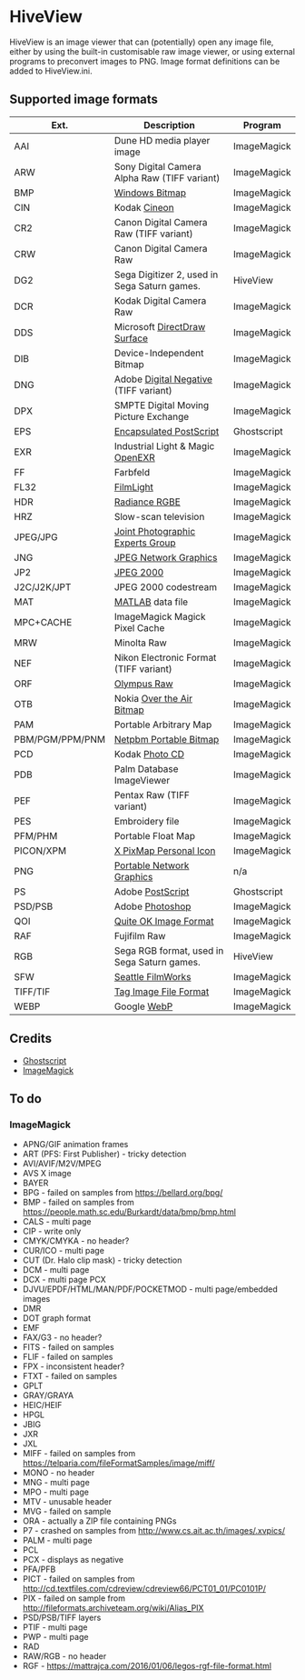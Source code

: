 # HiveView

HiveView is an image viewer that can (potentially) open any image file, either by using the built-in customisable raw image viewer, or using external programs to preconvert images to PNG. Image format definitions can be added to HiveView.ini.

## Supported image formats

Ext. | Description | Program
--- | --- | ---
AAI | Dune HD media player image | ImageMagick
ARW | Sony Digital Camera Alpha Raw (TIFF variant) | ImageMagick
BMP | [Windows Bitmap](https://en.wikipedia.org/wiki/BMP_file_format) | ImageMagick
CIN | Kodak [Cineon](https://en.wikipedia.org/wiki/Cineon) | ImageMagick
CR2 | Canon Digital Camera Raw (TIFF variant) | ImageMagick
CRW | Canon Digital Camera Raw | ImageMagick
DG2 | Sega Digitizer 2, used in Sega Saturn games. | HiveView
DCR | Kodak Digital Camera Raw | ImageMagick
DDS | Microsoft [DirectDraw Surface](https://en.wikipedia.org/wiki/DirectDraw_Surface) | ImageMagick
DIB | Device-Independent Bitmap | ImageMagick
DNG | Adobe [Digital Negative](https://en.wikipedia.org/wiki/Digital_Negative) (TIFF variant) | ImageMagick
DPX | SMPTE Digital Moving Picture Exchange | ImageMagick
EPS | [Encapsulated PostScript](https://en.wikipedia.org/wiki/Encapsulated_PostScript) | Ghostscript
EXR | Industrial Light & Magic [OpenEXR](https://en.wikipedia.org/wiki/OpenEXR) | ImageMagick
FF | Farbfeld | ImageMagick
FL32 | [FilmLight](https://www.filmlight.ltd.uk/) | ImageMagick
HDR | [Radiance RGBE](https://en.wikipedia.org/wiki/RGBE_image_format) | ImageMagick
HRZ | Slow-scan television | ImageMagick
JPEG/JPG | [Joint Photographic Experts Group](https://en.wikipedia.org/wiki/Joint_Photographic_Experts_Group) | ImageMagick
JNG | [JPEG Network Graphics](https://en.wikipedia.org/wiki/JPEG_Network_Graphics) | ImageMagick
JP2 | [JPEG 2000](https://en.wikipedia.org/wiki/JPEG_2000) | ImageMagick
J2C/J2K/JPT | JPEG 2000 codestream | ImageMagick
MAT | [MATLAB](https://en.wikipedia.org/wiki/MATLAB) data file | ImageMagick
MPC+CACHE | ImageMagick Magick Pixel Cache | ImageMagick
MRW | Minolta Raw | ImageMagick
NEF | Nikon Electronic Format (TIFF variant) | ImageMagick
ORF | [Olympus Raw](https://en.wikipedia.org/wiki/ORF_format) | ImageMagick
OTB | Nokia [Over the Air Bitmap](https://en.wikipedia.org/wiki/OTA_bitmap) | ImageMagick
PAM | Portable Arbitrary Map | ImageMagick
PBM/PGM/PPM/PNM | [Netpbm Portable Bitmap](https://en.wikipedia.org/wiki/Netpbm) | ImageMagick
PCD | Kodak [Photo CD](https://en.wikipedia.org/wiki/Photo_CD) | ImageMagick
PDB | Palm Database ImageViewer | ImageMagick
PEF | Pentax Raw (TIFF variant) | ImageMagick
PES | Embroidery file | ImageMagick
PFM/PHM | Portable Float Map | ImageMagick
PICON/XPM | [X PixMap Personal Icon](https://en.wikipedia.org/wiki/X_PixMap) | ImageMagick
PNG | [Portable Network Graphics](https://en.wikipedia.org/wiki/PNG) | n/a
PS | Adobe [PostScript](https://en.wikipedia.org/wiki/PostScript) | Ghostscript
PSD/PSB | Adobe [Photoshop](https://en.wikipedia.org/wiki/Adobe_Photoshop) | ImageMagick
QOI | [Quite OK Image Format](https://en.wikipedia.org/wiki/QOI_(image_format)) | ImageMagick
RAF | Fujifilm Raw | ImageMagick
RGB | Sega RGB format, used in Sega Saturn games. | HiveView
SFW | [Seattle FilmWorks](https://en.wikipedia.org/wiki/Seattle_FilmWorks) | ImageMagick
TIFF/TIF | [Tag Image File Format](https://en.wikipedia.org/wiki/TIFF) | ImageMagick
WEBP | Google [WebP](https://en.wikipedia.org/wiki/WebP) | ImageMagick

## Credits

* [Ghostscript](https://ghostscript.com)
* [ImageMagick](https://github.com/ImageMagick/ImageMagick)

## To do
### ImageMagick
* APNG/GIF animation frames
* ART (PFS: First Publisher) - tricky detection
* AVI/AVIF/M2V/MPEG
* AVS X image
* BAYER
* BPG - failed on samples from https://bellard.org/bpg/
* BMP - failed on samples from https://people.math.sc.edu/Burkardt/data/bmp/bmp.html
* CALS - multi page
* CIP - write only
* CMYK/CMYKA - no header?
* CUR/ICO - multi page
* CUT (Dr. Halo clip mask) - tricky detection
* DCM - multi page
* DCX - multi page PCX
* DJVU/EPDF/HTML/MAN/PDF/POCKETMOD - multi page/embedded images
* DMR
* DOT graph format
* EMF
* FAX/G3 - no header?
* FITS - failed on samples
* FLIF - failed on samples
* FPX - inconsistent header?
* FTXT - failed on samples
* GPLT
* GRAY/GRAYA
* HEIC/HEIF
* HPGL
* JBIG
* JXR
* JXL
* MIFF - failed on samples from https://telparia.com/fileFormatSamples/image/miff/
* MONO - no header
* MNG - multi page
* MPO - multi page
* MTV - unusable header
* MVG - failed on sample
* ORA - actually a ZIP file containing PNGs
* P7 - crashed on samples from http://www.cs.ait.ac.th/images/.xvpics/
* PALM - multi page
* PCL
* PCX - displays as negative
* PFA/PFB
* PICT - failed on samples from http://cd.textfiles.com/cdreview/cdreview66/PCT01_01/PC0101P/
* PIX - failed on sample from http://fileformats.archiveteam.org/wiki/Alias_PIX
* PSD/PSB/TIFF layers
* PTIF - multi page
* PWP - multi page
* RAD
* RAW/RGB - no header
* RGF - https://mattrajca.com/2016/01/06/legos-rgf-file-format.html